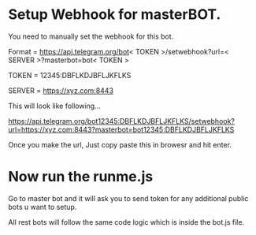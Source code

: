 # Setup Webhook for masterBOT.

You need to manually set the webhook for this bot.

Format = https://api.telegram.org/bot< TOKEN >/setwebhook?url=< SERVER >?masterbot=bot< TOKEN >

TOKEN = 12345:DBFLKDJBFLJKFLKS

SERVER = https://xyz.com:8443

This will look like following...

https://api.telegram.org/bot12345:DBFLKDJBFLJKFLKS/setwebhook?url=https://xyz.com:8443?masterbot=bot12345:DBFLKDJBFLJKFLKS

Once you make the url, Just copy paste this in browesr and hit enter.

# Now run the runme.js

Go to master bot and it will ask you to send token for any additional public bots u want to setup.

All rest bots will follow the same code logic which is inside the bot.js file.

